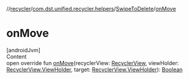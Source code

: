 //[recycler](../../../index.md)/[com.dst.unified.recycler.helpers](../index.md)/[SwipeToDelete](index.md)/[onMove](on-move.md)



# onMove  
[androidJvm]  
Content  
open override fun [onMove](on-move.md)(recyclerView: [RecyclerView](https://developer.android.com/reference/kotlin/androidx/recyclerview/widget/RecyclerView.html), viewHolder: [RecyclerView.ViewHolder](https://developer.android.com/reference/kotlin/androidx/recyclerview/widget/RecyclerView.ViewHolder.html), target: [RecyclerView.ViewHolder](https://developer.android.com/reference/kotlin/androidx/recyclerview/widget/RecyclerView.ViewHolder.html)): [Boolean](https://kotlinlang.org/api/latest/jvm/stdlib/kotlin/-boolean/index.html)  



